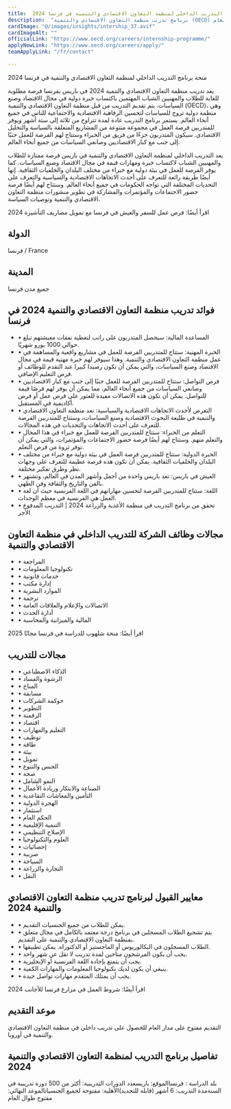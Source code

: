 ```yaml
---
title:  برنامج التدريب الداخلي لمنظمة التعاون الاقتصادي والتنمية في فرنسا 2024 
description:  "برنامج تدريب منظمة التعاون الاقتصادي والتنمية (OECD) في فرنسا 2024 براتب شهري 1000 يورو. التقديم مفتوح طوال العام." 
cardImage: "@/images/insights/intership_37.avif" 
cardImageAlt: "" 
officialLink: "https://www.oecd.org/careers/internship-programme/" 
applyNowLink: "https://www.oecd.org/careers/apply/" 
teamApplyLink: "/fr/contact"

---
```


منحة برنامج التدريب الداخلي لمنظمة التعاون الاقتصادي والتنمية في فرنسا 2024

يعد تدريب منظمة التعاون الاقتصادي والتنمية 2024 في باريس بفرنسا فرصة مطلوبة للغاية للطلاب والمهنيين الشباب المهتمين باكتساب خبرة دولية في مجال الاقتصاد وصنع السياسات. يتم تقديم التدريب من قبل منظمة التعاون الاقتصادي والتنمية (OECD)، وهي منظمة دولية تروج للسياسات لتحسين الرفاهية الاقتصادية والاجتماعية للناس في جميع أنحاء العالم. يستمر برنامج التدريب عادة لمدة تتراوح من ثلاثة إلى ستة أشهر ويوفر للمتدربين فرصة العمل في مجموعة متنوعة من المشاريع المتعلقة بالسياسة والتحليل الاقتصادي. سيكون المتدربون جزءًا من فريق من الخبراء وستتاح لهم الفرصة للعمل جنبًا إلى جنب مع كبار الاقتصاديين وصانعي السياسات من جميع أنحاء العالم.

يعد التدريب الداخلي لمنظمة التعاون الاقتصادي والتنمية في باريس فرصة ممتازة للطلاب والمهنيين الشباب لاكتساب خبرة ومهارات قيمة في مجال الاقتصاد وصنع السياسات. كما يوفر الفرصة للعمل في بيئة دولية مع خبراء من مختلف البلدان والخلفيات الثقافية. إنها أيضًا طريقة رائعة للتعرف على أحدث الاتجاهات الاقتصادية والسياسية والتعرف على التحديات المختلفة التي تواجه الحكومات في جميع أنحاء العالم. وستتاح لهم أيضًا فرصة حضور الاجتماعات والمؤتمرات والمشاركة في تطوير منشورات منظمة التعاون الاقتصادي والتنمية وتوصيات السياسة.

اقرأ أيضًا: فرص عمل للسفر والعيش في فرنسا مع تمويل مصاريف التأشيرة 2024

## الدولة

فرنسا / France

## المدينة

جميع مدن فرنسا

## فوائد تدريب منظمة التعاون الاقتصادي والتنمية 2024 في فرنسا

- • المساعدة المالية: سيحصل المتدربون على راتب لتغطية نفقات معيشتهم تبلغ حوالي 1000 يورو شهريًا.
- • الخبرة المهنية: ستتاح للمتدربين الفرصة للعمل في مشاريع واقعية والمساهمة في عمل منظمة التعاون الاقتصادي والتنمية. وهذا سيوفر لهم خبرة مهنية قيمة في مجال الاقتصاد وصنع السياسات، والتي يمكن أن تكون رصيدا كبيرا عند التقدم للوظائف أو فرص التعليم الإضافي.
- • فرص التواصل: ستتاح للمتدربين الفرصة للعمل جنبًا إلى جنب مع كبار الاقتصاديين وصانعي السياسات من جميع أنحاء العالم، مما يمكن أن يوفر لهم فرصًا قيمة للتواصل. يمكن أن تكون هذه الاتصالات مفيدة للعثور على فرص عمل أو فرص أكاديمية في المستقبل.
- • التعرض لأحدث الاتجاهات الاقتصادية والسياسية: تعد منظمة التعاون الاقتصادي والتنمية في طليعة البحوث الاقتصادية وصنع السياسات، وستتاح للمتدربين الفرصة للتعرف على أحدث الاتجاهات والتحديات في هذه المجالات.
- • التعلم من الخبراء: ستتاح للمتدربين الفرصة للعمل مع خبراء في هذا المجال والتعلم منهم. وستتاح لهم أيضًا فرصة حضور الاجتماعات والمؤتمرات، والتي يمكن أن توفر ثروة من فرص التعلم.
- • الخبرة الدولية: ستتاح للمتدربين فرصة العمل في بيئة دولية مع خبراء من مختلف البلدان والخلفيات الثقافية. يمكن أن تكون هذه فرصة عظيمة للتعرف على وجهات نظر وطرق تفكير مختلفة.
- • العيش في باريس: تعد باريس واحدة من أجمل وأشهر المدن في العالم، وتشتهر بالفن والتاريخ والثقافة وفن الطهي.
- • اللغة: ستتاح للمتدربين الفرصة لتحسين مهاراتهم في اللغة الفرنسية حيث أن لغة العمل هي الفرنسية في معظم الوحدات.
- • تحقق من برنامج التدريب في منظمة الأغذية والزراعة 2024 | التدريب المدفوع الأجر

## مجالات وظائف الشركة للتدريب الداخلي في منظمة التعاون الاقتصادي والتنمية

- • المراجعة
- • تكنولوجيا المعلومات
- • خدمات قانونية
- • إدارة مكتب
- • الموارد البشرية
- • ترجمة
- • الاتصالات والإعلام والعلاقات العامة
- • أدارة الحدث
- • المالية والميزانية والمحاسبة

اقرأ أيضًا: منحة شلهوب للدراسة في فرنسا مجانًا 2025

## مجالات للتدريب

- • الذكاء الاصطناعي
- • الرشوة والفساد
- • المناخ
- • مسابقة
- • حوكمة الشركات
- • التطوير
- • الرقمنة
- • اقتصاد
- • التعليم والمهارات
- • توظيف
- • طاقة
- • بيئة
- • تمويل
- • الجنس والتنوع
- • صحة
- • النمو الشامل
- • الصناعة والابتكار وريادة الأعمال
- • التأمين والمعاشات التقاعدية
- • الهجرة الدولية
- • استثمار
- • الحكم العام
- • التنمية الإقليمية
- • الإصلاح التنظيمي
- • العلوم والتكنولوجيا
- • إحصائيات
- • ضريبة
- • السياحة
- • التجارة والزراعة
- • النقل

## معايير القبول لبرنامج تدريب منظمة التعاون الاقتصادي والتنمية 2024

- • يمكن للطلاب من جميع الجنسيات التقديم.
- • يتم تشجيع الطلاب المسجلين في برنامج درجة معتمد بالكامل في مجال متعلق بمنظمة التعاون الاقتصادي والتنمية على التقديم.
- • الطلاب المسجلون في البكالوريوس أو الماجستير أو الدكتوراه. يمكن تطبيقها.
- • يجب أن يكون المرشحون متاحين لمدة تدريب لا تقل عن شهر واحد.
- • يجب أن يتمتع بإجادة اللغة الفرنسية أو الإنجليزية.
- • ينبغي أن يكون لديك تكنولوجيا المعلومات والمهارات الكمية.
- • يجب أن يمتلك المتقدم مهارات تواصل جيدة.

اقرأ أيضًا: شروط العمل في مزارع فرنسا للأجانب 2024

## موعد التقديم

التقديم مفتوح على مدار العام للحصول على تدريب داخلي في منظمة التعاون الاقتصادي والتنمية في أوروبا.

## تفاصيل برنامج التدريب لمنظمة التعاون الاقتصادي والتنمية 2024

بلد الدراسة : فرنساالموقع: باريسعدد الدورات التدريبية: أكثر من 500 دورة تدريبية في السنةمدة التدريب: 6 أشهر (قابلة للتجديد)الأهلية: مفتوحة لجميع الجنسياتالموعد النهائي: مفتوح طوال العام

